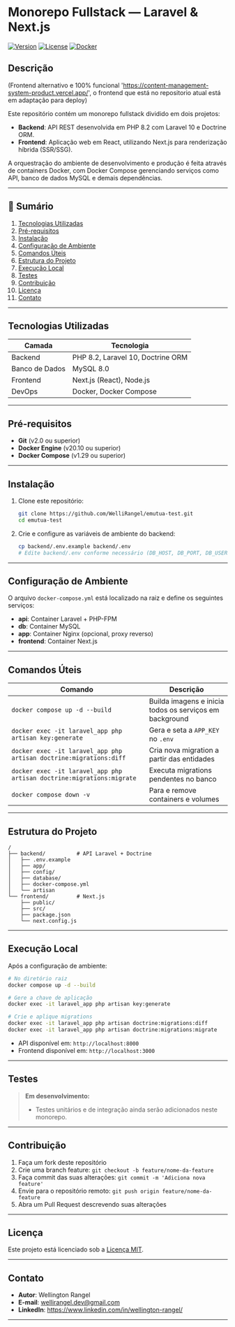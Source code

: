 # Monorepo Fullstack — Laravel & Next.js

[![Version](https://img.shields.io/badge/version-1.0.0-blue.svg)]()
[![License](https://img.shields.io/badge/license-MIT-green.svg)]()
[![Docker](https://img.shields.io/badge/docker-ready-blue.svg)]()

## Descrição

(Frontend alternativo e 100% funcional 'https://content-management-system-product.vercel.app/', o frontend que está no repositorio atual está em adaptação para deploy)

Este repositório contém um monorepo fullstack dividido em dois projetos:

- **Backend**: API REST desenvolvida em PHP 8.2 com Laravel 10 e Doctrine ORM.  
- **Frontend**: Aplicação web em React, utilizando Next.js para renderização híbrida (SSR/SSG).

A orquestração do ambiente de desenvolvimento e produção é feita através de containers Docker, com Docker Compose gerenciando serviços como API, banco de dados MySQL e demais dependências.

---

## 📑 Sumário

1. [Tecnologias Utilizadas](#tecnologias-utilizadas)  
2. [Pré-requisitos](#pré-requisitos)  
3. [Instalação](#instalação)  
4. [Configuração de Ambiente](#configuração-de-ambiente)  
5. [Comandos Úteis](#comandos-úteis)  
6. [Estrutura do Projeto](#estrutura-do-projeto)  
7. [Execução Local](#execução-local)  
8. [Testes](#testes)  
9. [Contribuição](#contribuição)  
10. [Licença](#licença)  
11. [Contato](#contato)

---

## Tecnologias Utilizadas

| Camada     | Tecnologia                 |
| ---------- | -------------------------- |
| Backend    | PHP 8.2, Laravel 10, Doctrine ORM |
| Banco de Dados | MySQL 8.0                 |
| Frontend   | Next.js (React), Node.js   |
| DevOps     | Docker, Docker Compose     |

---

## Pré-requisitos

- **Git** (v2.0 ou superior)  
- **Docker Engine** (v20.10 ou superior)  
- **Docker Compose** (v1.29 ou superior)

---

## Instalação

1. Clone este repositório:
   ```bash
   git clone https://github.com/WelliRangel/emutua-test.git
   cd emutua-test
   ```

2. Crie e configure as variáveis de ambiente do backend:
   ```bash
   cp backend/.env.example backend/.env
   # Edite backend/.env conforme necessário (DB_HOST, DB_PORT, DB_USER, DB_PASS etc.)
   ```

---

## Configuração de Ambiente

O arquivo `docker-compose.yml` está localizado na raiz e define os seguintes serviços:

- **api**: Container Laravel + PHP-FPM  
- **db**: Container MySQL  
- **app**: Container Nginx (opcional, proxy reverso)  
- **frontend**: Container Next.js

---

## Comandos Úteis

| Comando                                                                                     | Descrição                                |
| ------------------------------------------------------------------------------------------- | ---------------------------------------- |
| `docker compose up -d --build`                                                              | Builda imagens e inicia todos os serviços em background |
| `docker exec -it laravel_app php artisan key:generate`                                      | Gera e seta a `APP_KEY` no `.env`        |
| `docker exec -it laravel_app php artisan doctrine:migrations:diff`                          | Cria nova migration a partir das entidades |
| `docker exec -it laravel_app php artisan doctrine:migrations:migrate`                       | Executa migrations pendentes no banco    |
| `docker compose down -v`                                                                    | Para e remove containers e volumes       |

---

## Estrutura do Projeto

```
/
├── backend/          # API Laravel + Doctrine
│   ├── .env.example
│   ├── app/
│   ├── config/
│   ├── database/
│   ├── docker-compose.yml
│   └── artisan
└── frontend/         # Next.js
    ├── public/
    ├── src/
    ├── package.json
    └── next.config.js
```

---

## Execução Local

Após a configuração de ambiente:

```bash
# No diretório raiz
docker compose up -d --build

# Gere a chave de aplicação
docker exec -it laravel_app php artisan key:generate

# Crie e aplique migrations
docker exec -it laravel_app php artisan doctrine:migrations:diff
docker exec -it laravel_app php artisan doctrine:migrations:migrate
```

- API disponível em: `http://localhost:8000`  
- Frontend disponível em: `http://localhost:3000`

---

## Testes

> **Em desenvolvimento:**  
> - Testes unitários e de integração ainda serão adicionados neste monorepo.

---

## Contribuição

1. Faça um fork deste repositório  
2. Crie uma branch feature: `git checkout -b feature/nome-da-feature`  
3. Faça commit das suas alterações: `git commit -m 'Adiciona nova feature'`  
4. Envie para o repositório remoto: `git push origin feature/nome-da-feature`  
5. Abra um Pull Request descrevendo suas alterações

---

## Licença

Este projeto está licenciado sob a [Licença MIT](LICENSE).

---

## Contato

- **Autor**: Wellington Rangel  
- **E-mail**: wellirangel.dev@gmail.com  
- **LinkedIn**: https://www.linkedin.com/in/wellington-rangel/

---
